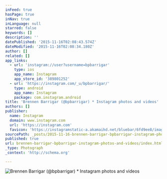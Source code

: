```yaml
---
inFeed: true
hasPage: true
inNav: true
inLanguage: null
starred: false
keywords: []
description: ''
datePublished: '2015-11-16T02:08:43.574Z'
dateModified: '2015-11-16T02:08:34.180Z'
author: []
related: []
app_links:
  - url: 'instagram://user?username=bpbarrigar'
    type: ios
    app_name: Instagram
    app_store_id: '389801252'
  - url: 'https://instagram.com/_u/bpbarrigar/'
    type: android
    app_name: Instagram
    package: com.instagram.android
title: 'Brennen Barrigar (@bpbarrigar) * Instagram photos and videos'
authors: []
publisher:
  name: Instagram
  domain: www.instagram.com
  url: 'https://instagram.com'
  favicon: 'https://instagramstatic-a.akamaihd.net/bluebar/6fd9ee8/images/ico/favicon.ico'
sourcePath: _posts/2015-11-16-brennen-barrigar-bpbarrigar-instagram-photos-and-videos.md
published: true
url: brennen-barrigar-bpbarrigar-instagram-photos-and-videos/index.html
_type: Photograph
_context: 'http://schema.org'

---
```

![Brennen Barrigar (@bpbarrigar) * Instagram photos and videos](https://scontent.cdninstagram.com/hphotos-xta1/t51.2885-19/11351696_885463674861044_957299366_a.jpg)